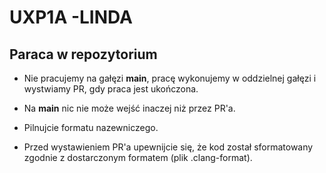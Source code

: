 # UXP1A  -LINDA
## Paraca w repozytorium
* Nie pracujemy na gałęzi **main**, pracę wykonujemy w oddzielnej gałęzi i wystwiamy PR, gdy praca jest ukończona. 

* Na **main** nic nie może wejść inaczej niż przez PR'a.

* Pilnujcie formatu nazewniczego.

* Przed wystawieniem PR'a upewnijcie się, że kod został sformatowany zgodnie z dostarczonym formatem (plik .clang-format).